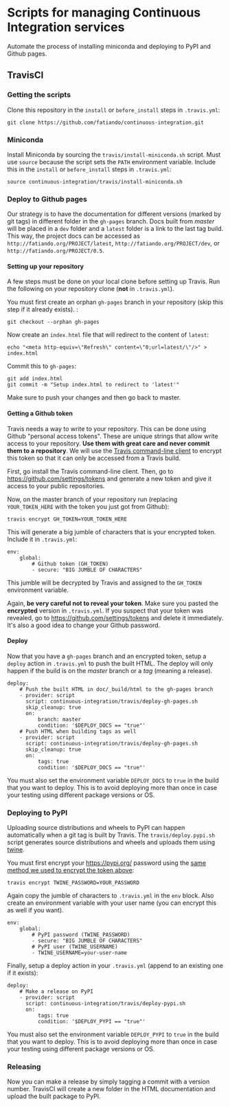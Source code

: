 # Scripts for managing Continuous Integration services

Automate the process of installing miniconda and deploying to PyPI and Github
pages.

## TravisCI

### Getting the scripts

Clone this repository in the `install` or `before_install` steps in
`.travis.yml`:

    git clone https://github.com/fatiando/continuous-integration.git


### Miniconda

Install Miniconda by sourcing the `travis/install-miniconda.sh` script. Must
use `source` because the script sets the `PATH` environment variable. Include
this in the `install` or `before_install` steps in `.travis.yml`:

    source continuous-integration/travis/install-miniconda.sh


### Deploy to Github pages

Our strategy is to have the documentation for different versions (marked by git
tags) in different folder in the `gh-pages` branch. Docs built from *master*
will be placed in a `dev` folder and a `latest` folder is a link to the last
tag build. This way, the project docs can be accessed as
`http://fatiando.org/PROJECT/latest`,  `http://fatiando.org/PROJECT/dev`, or
`http://fatiando.org/PROJECT/0.5`.

#### Setting up your repository

A few steps must be done on your local clone before setting up Travis.
Run the following on your repository clone (**not** in `.travis.yml`).

You must first create an orphan `gh-pages` branch in your repository (skip this
step if it already exists). :

    git checkout --orphan gh-pages

Now create an `index.html` file that will redirect to the content of `latest`:

    echo "<meta http-equiv=\"Refresh\" content=\"0;url=latest/\"/>" > index.html

Commit this to `gh-pages`:

    git add index.html
    git commit -m "Setup index.html to redirect to 'latest'"

Make sure to push your changes and then go back to master.

#### Getting a Github token

Travis needs a way to write to your repository. This can be done using Github
"personal access tokens". These are unique strings that allow write access to
your repository. **Use them with great care and never commit them to a
repository**. We will use the [Travis command-line
client](https://github.com/travis-ci/travis.rb) to encrypt this token so that
it can only be accessed from a Travis build.

First, go install the Travis command-line client.
Then, go to https://github.com/settings/tokens and generate a new token and
give it access to your public repositories.

Now, on the master branch of your repository run (replacing `YOUR_TOKEN_HERE`
with the token you just got from Github):

    travis encrypt GH_TOKEN=YOUR_TOKEN_HERE

This will generate a big jumble of characters that is your encrypted token.
Include it in `.travis.yml`:

    env:
        global:
            # Github token (GH_TOKEN)
            - secure: "BIG JUMBLE OF CHARACTERS"

This jumble will be decrypted by Travis and assigned to the `GH_TOKEN`
environment variable.

Again, **be very careful not to reveal your token**. Make sure you pasted the
**encrypted** version in `.travis.yml`. If you suspect that your token was
revealed, go to https://github.com/settings/tokens and delete it immediately.
It's also a good idea to change your Github password.

#### Deploy

Now that you have a `gh-pages` branch and an encrypted token, setup a `deploy`
action in `.travis.yml` to push the built HTML. The deploy will only happen if
the build is on the *master* branch or a *tag* (meaning a release).

    deploy:
        # Push the built HTML in doc/_build/html to the gh-pages branch
        - provider: script
          script: continuous-integration/travis/deploy-gh-pages.sh
          skip_cleanup: true
          on:
              branch: master
              condition: '$DEPLOY_DOCS == "true"'
        # Push HTML when building tags as well
        - provider: script
          script: continuous-integration/travis/deploy-gh-pages.sh
          skip_cleanup: true
          on:
              tags: true
              condition: '$DEPLOY_DOCS == "true"'

You must also set the environment variable `DEPLOY_DOCS` to `true` in the build
that you want to deploy. This is to avoid deploying more than once in case your
testing using different package versions or OS.


### Deploying to PyPI

Uploading source distributions and wheels to PyPI can happen automatically when
a git tag is built by Travis. The `travis/deploy.pypi.sh` script generates
source distributions and wheels and uploads them using
[twine](https://pypi.org/project/twine/).

You must first encrypt your https://pypi.org/ password using the [same method
we used to encrypt the token above](#getting-a-github-token):

    travis encrypt TWINE_PASSWORD=YOUR_PASSWORD

Again copy the jumble of characters to `.travis.yml` in the `env` block. Also
create an environment variable with your user name (you can encrypt this as
well if you want).

    env:
        global:
            # PyPI password (TWINE_PASSWORD)
            - secure: "BIG JUMBLE OF CHARACTERS"
            # PyPI user (TWINE_USERNAME)
            - TWINE_USERNAME=your-user-name

Finally, setup a deploy action in your `.travis.yml` (append to an existing one
if it exists):

    deploy:
        # Make a release on PyPI
        - provider: script
          script: continuous-integration/travis/deploy-pypi.sh
          on:
              tags: true
              condition: '$DEPLOY_PYPI == "true"'

You must also set the environment variable `DEPLOY_PYPI` to `true` in the build
that you want to deploy. This is to avoid deploying more than once in case your
testing using different package versions or OS.


### Releasing

Now you can make a release by simply tagging a commit with a version number.
TravisCI will create a new folder in the HTML documentation and upload the
built package to PyPI.
